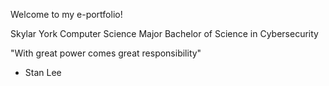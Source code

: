 Welcome to my e-portfolio!

Skylar York
Computer Science Major
Bachelor of Science in Cybersecurity

"With great power comes great responsibility"
- Stan Lee
